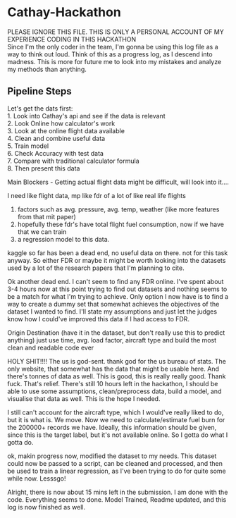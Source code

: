 # Cathay-Hackathon
PLEASE IGNORE THIS FILE. THIS IS ONLY A PERSONAL ACCOUNT OF MY EXPERIENCE CODING IN THIS HACKATHON <br> 
Since I'm the only coder in the team, I'm gonna be using this log file as a way to think out loud.
Think of this as a progress log, as I descend into madness. This is more for future me to look 
into my mistakes and analyze my methods than anything. 

## Pipeline Steps
Let's get the dats first: <br>
    1. Look into Cathay's api and see if the data is relevant <br> 
    2. Look Online how calculator's work <br> 
    3. Look at the online flight data available <br> 
    4. Clean and combine useful data <br> 
    5. Train model <br> 
    6. Check Accuracy with test data <br> 
    7. Compare with traditional calculator formula <br> 
    8. Then present this data <br>  
    
Main Blockers - Getting actual flight data might be difficult, will look into it....

I need like flight data, mp like fdr of a lot of like real life flights 
1. factors such as avg. pressure, avg. temp, weather (like more features from that mit paper) 
2. hopefully these fdr's have total flight fuel consumption, now if we have that we can train 
3. a regression model to this data. 

kaggle so far has been a dead end, no useful data on there. not for this task anyway. So either 
FDR or maybe it might be worth looking into the datasets used by a lot of the research papers
that I'm planning to cite. 

Ok another dead end. I can't seem to find any FDR online. I've spent about 3-4 hours now at this point 
trying to find out datasets and nothing seems to be a match for what I'm trying to achieve.
Only option I now have is to find a way to create a dummy set that somewhat achieves the objectives of 
the dataset I wanted to find. I'll state my assumptions and just let the judges know how I could've 
improved this data if I had access to FDR. 

Origin Destination (have it in the dataset, but don't really 
use this to predict anything) 
just use time, avg. load factor, aircraft type and build the 
most clean and readable code ever

HOLY SHIT!!!! 
The us is god-sent. thank god for the us bureau of stats. The only website, that 
somewhat has the data that might be usable here. And there's tonnes of data as well. 
This is good, this is really really good. Thank fuck. That's relief. There's still 10
hours left in the hackathon, I should be able to use some assumptions, clean/preprocess
data, build a model, and visualise that data as well. This is the hope I needed. 

I still can't account for the aircraft type, which I would've really liked to do, but it 
is what is. We move. Now we need to calculate/estimate fuel burn for the 200000+ records
we have. Ideally, this information should be given, since this is the target label, but 
it's not available online. So I gotta do what I gotta do. 

ok, makin progress now, modified the dataset to my needs. This dataset could now be passed 
to a script, can be cleaned and processed, and then be used to train a linear regression, 
as I've been trying to do for quite some while now. Lesssgo! 

Alright, there is now about 15 mins left in the submission. I am done with the code. Everything seems to
done. Model Trained, Readme updated, and this log is now finished as well. 
